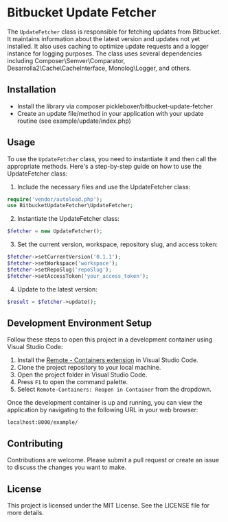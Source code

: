 # Bitbucket Update Fetcher

The `UpdateFetcher` class is responsible for fetching updates from Bitbucket. It maintains information about the latest version and updates not yet installed. It also uses caching to optimize update requests and a logger instance for logging purposes. The class uses several dependencies including Composer\Semver\Comparator, Desarrolla2\Cache\CacheInterface, Monolog\Logger, and others.

## Installation

- Install the library via composer pickleboxer/bitbucket-update-fetcher
- Create an update file/method in your application with your update routine (see example/update/index.php)

## Usage

To use the `UpdateFetcher` class, you need to instantiate it and then call the appropriate methods. Here's a step-by-step guide on how to use the UpdateFetcher class:

1. Include the necessary files and use the UpdateFetcher class:

```php
require('vendor/autoload.php');
use BitbucketUpdateFetcher\UpdateFetcher;
```

2. Instantiate the UpdateFetcher class:

```php
$fetcher = new UpdateFetcher();
```

3. Set the current version, workspace, repository slug, and access token:

```php
$fetcher->setCurrentVersion('0.1.1');
$fetcher->setWorkspace('workspace');
$fetcher->setRepoSlug('repoSlug');
$fetcher->setAccessToken('your_access_token');
```

4. Update to the latest version:

```php
$result = $fetcher->update();
```

## Development Environment Setup

Follow these steps to open this project in a development container using Visual Studio Code:

1. Install the [Remote - Containers extension](https://marketplace.visualstudio.com/items?itemName=ms-vscode-remote.remote-containers) in Visual Studio Code.
2. Clone the project repository to your local machine.
3. Open the project folder in Visual Studio Code.
4. Press `F1` to open the command palette.
5. Select `Remote-Containers: Reopen in Container` from the dropdown.

Once the development container is up and running, you can view the application by navigating to the following URL in your web browser:

```plaintext
localhost:8000/example/
```

## Contributing

Contributions are welcome. Please submit a pull request or create an issue to discuss the changes you want to make.

## License

This project is licensed under the MIT License. See the LICENSE file for more details.
